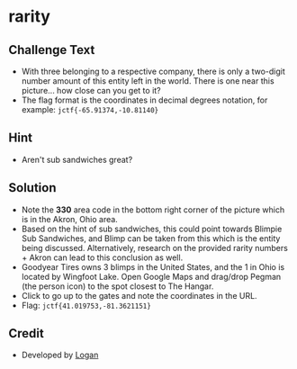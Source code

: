 # rarity

## Challenge Text
* With three belonging to a respective company, there is only a two-digit number amount of this entity left in the world. There is one near this picture... how close can you get to it?
* The flag format is the coordinates in decimal degrees notation, for example: `jctf{-65.91374,-10.81140}`

## Hint
* Aren't sub sandwiches great?

## Solution
* Note the **330** area code in the bottom right corner of the picture which is in the Akron, Ohio area.
* Based on the hint of sub sandwiches, this could point towards Blimpie Sub Sandwiches, and Blimp can be taken from this which is the entity being discussed. Alternatively, research on the provided rarity numbers + Akron can lead to this conclusion as well.
* Goodyear Tires owns 3 blimps in the United States, and the 1 in Ohio is located by Wingfoot Lake. Open Google Maps and drag/drop Pegman (the person icon) to the spot closest to The Hangar. 
* Click to go up to the gates and note the coordinates in the URL.
* Flag: `jctf{41.019753,-81.3621151}`

## Credit
* Developed by [Logan](https://github.com/Git-Logan)
